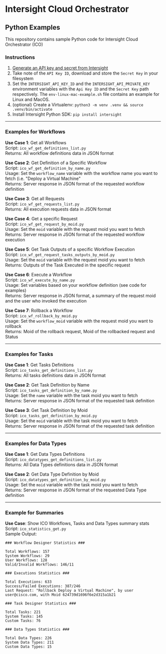 # Intersight Cloud Orchestrator 
## Python Examples

This repository contains sample Python code for Intersight Cloud Orchestrator (ICO)<br>
 
### Instructions
1. [Generate an API key and secret from Intersight](https://intersight.com/apidocs/introduction/security/%23generating-api-keys&sa=D&ust=1612024909729000&usg=AOvVaw362rkbFxqhX_Mo8w0xkDJG/#generating-api-keys)
2. Take note of the `API Key ID`, download and store the `Secret Key` in your filesystem
3. Set the `INTERSIGHT_API_KEY_ID` and the `INTERSIGHT_API_PRIVATE_KEY` environment variables with the `Api Key ID` and the `Secret Key` path respectively. The `env-linux-mac-example.sh` file contains an example for Linux and MacOS.
4. (optional) Create a Virtualenv: `python3 -m venv .venv && source .venv/bin/activate`
5. Install Intersight Python SDK: `pip install intersight`

<hr>

### Examples for Workflows

<b>Use Case 1</b>: Get all Workflows<br>
Script: `ico_wf_get_definitions_list.py`<br>
Returns: All workflow definitions data in JSON format<br>

<b>Use Case 2</b>: Get Definition of a Specific Workflow<br>
Script: `ico_wf_get_definition_by_name.py`<br>
Usage: Set the `workflow_name` variable with the workflow name you want to fetch (i.e. "Deploy a Virtual Machine"<br>
Returns: Server response in JSON format of the requested workflow definition<br>

<b>Use Case 3</b>: Get all Requests<br>
Script: `ico_wf_get_requests_list.py`<br>
Returns: All execution requests data in JSON format<br>

<b>Use Case 4</b>: Get a specific Request<br>
Script: `ico_wf_get_request_by_moid.py`<br>
Usage: Set the `moid` variable with the request moid you want to fetch<br>
Returns: Server response in JSON format of the requested workflow execution<br>

<b>Use Case 5</b>: Get Task Outputs of a specific Workflow Execution<br>
Script: `ico_wf_get_request_tasks_outputs_by_moid.py`<br>
Usage: Set the `moid` variable with the request moid you want to fetch<br>
Returns: Outputs of the Task Executed in the specific request<br>

<b>Use Case 6</b>: Execute a Workflow<br>
Script: `ico_wf_execute_by_name.py`<br>
Usage: Set variables based on your workflow definition (see code for examples)<br>
Returns: Server response in JSON format, a summary of the request moid and the user who invoked the execution<br>

<b>Use Case 7</b>: Rollback a Workflow<br>
Script: `ico_wf_rollback_by_moid.py`<br>
Usage: Set the `workflow_moid` variable with the request moid you want to rollback<br>
Returns: Moid of the rollback request, Moid of the rollbacked request and Status<br>

<hr>

### Examples for Tasks

<b>Use Case 1</b>: Get Tasks Definitions <br>
Script: `ico_tasks_get_definitions_list.py`<br>
Returns: All tasks definitions data in JSON format<br>

<b>Use Case 2</b>: Get Task Definition by Name<br>
Script: `ico_tasks_get_definition_by_name.py`<br>
Usage: Set the `name` variable with the task moid you want to fetch<br>
Returns: Server response in JSON format of the requested task definition<br>

<b>Use Case 3</b>: Get Task Definition by Moid<br>
Script: `ico_tasks_get_definition_by_moid.py`<br>
Usage: Set the `moid` variable with the task moid you want to fetch<br>
Returns: Server response in JSON format of the requested task definition<br>

<hr>

### Examples for Data Types

<b>Use Case 1</b>: Get Data Types Definitions <br>
Script: `ico_datatypes_get_definitions_list.py`<br>
Returns: All Data Types definitions data in JSON format<br>

<b>Use Case 2</b>: Get Data Type Definition by Moid<br>
Script: `ico_datatypes_get_definition_by_moid.py`<br>
Usage: Set the `moid` variable with the task moid you want to fetch<br>
Returns: Server response in JSON format of the requested Data Type definition<br>

<hr>

### Example for Summaries

<b>Use Case</b>: Show ICO Workflows, Tasks and Data Types summary stats <br>
Script: `ico_statistics_get.py`<br>
Sample Output:<br>

```
### Workflow Designer Statistics ###

Total Workflows: 157
System Workflows: 29
User Workflows: 128
Valid/Invalid Workflows: 146/11

### Executions Statistics ###

Total Executions: 633
Success/Failed Executions: 387/246
Last Request: "Rollback Deploy a Virtual Machine", by user user@cisco.com, with Moid 624739d1696f6e2d315a1b21

### Task Designer Statistics ###

Total Tasks: 221
System Tasks: 145
Custom Tasks: 76

### Data Types Statistics ###

Total Data Types: 226
System Data Types: 211
Custom Data Types: 15
```

